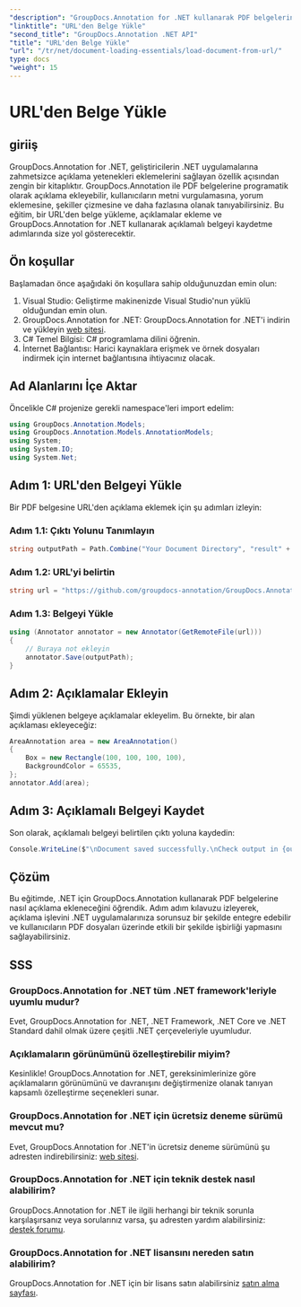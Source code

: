 ```yaml
---
"description": "GroupDocs.Annotation for .NET kullanarak PDF belgelerine programatik olarak nasıl açıklama ekleneceğini öğrenin. Kod örnekleriyle adım adım eğitim."
"linktitle": "URL'den Belge Yükle"
"second_title": "GroupDocs.Annotation .NET API"
"title": "URL'den Belge Yükle"
"url": "/tr/net/document-loading-essentials/load-document-from-url/"
type: docs
"weight": 15
---
```


# URL'den Belge Yükle

## giriiş
GroupDocs.Annotation for .NET, geliştiricilerin .NET uygulamalarına zahmetsizce açıklama yetenekleri eklemelerini sağlayan özellik açısından zengin bir kitaplıktır. GroupDocs.Annotation ile PDF belgelerine programatik olarak açıklama ekleyebilir, kullanıcıların metni vurgulamasına, yorum eklemesine, şekiller çizmesine ve daha fazlasına olanak tanıyabilirsiniz. Bu eğitim, bir URL'den belge yükleme, açıklamalar ekleme ve GroupDocs.Annotation for .NET kullanarak açıklamalı belgeyi kaydetme adımlarında size yol gösterecektir.
## Ön koşullar
Başlamadan önce aşağıdaki ön koşullara sahip olduğunuzdan emin olun:
1. Visual Studio: Geliştirme makinenizde Visual Studio'nun yüklü olduğundan emin olun.
2. GroupDocs.Annotation for .NET: GroupDocs.Annotation for .NET'i indirin ve yükleyin [web sitesi](https://releases.groupdocs.com/annotation/net/).
3. C# Temel Bilgisi: C# programlama dilini öğrenin.
4. İnternet Bağlantısı: Harici kaynaklara erişmek ve örnek dosyaları indirmek için internet bağlantısına ihtiyacınız olacak.

## Ad Alanlarını İçe Aktar
Öncelikle C# projenize gerekli namespace'leri import edelim:
```csharp
using GroupDocs.Annotation.Models;
using GroupDocs.Annotation.Models.AnnotationModels;
using System;
using System.IO;
using System.Net;
```
## Adım 1: URL'den Belgeyi Yükle
Bir PDF belgesine URL'den açıklama eklemek için şu adımları izleyin:
### Adım 1.1: Çıktı Yolunu Tanımlayın
```csharp
string outputPath = Path.Combine("Your Document Directory", "result" + Path.GetExtension("input.pdf"));
```
### Adım 1.2: URL'yi belirtin
```csharp
string url = "https://github.com/groupdocs-annotation/GroupDocs.Annotation-for-.NET/blob/master/Örnekler/Kaynaklar/ÖrnekDosyalar/input.pdf?raw=true";
```
### Adım 1.3: Belgeyi Yükle
```csharp
using (Annotator annotator = new Annotator(GetRemoteFile(url)))
{
    // Buraya not ekleyin
    annotator.Save(outputPath);
}
```
## Adım 2: Açıklamalar Ekleyin
Şimdi yüklenen belgeye açıklamalar ekleyelim. Bu örnekte, bir alan açıklaması ekleyeceğiz:
```csharp
AreaAnnotation area = new AreaAnnotation()
{
    Box = new Rectangle(100, 100, 100, 100),
    BackgroundColor = 65535,
};
annotator.Add(area);
```
## Adım 3: Açıklamalı Belgeyi Kaydet
Son olarak, açıklamalı belgeyi belirtilen çıktı yoluna kaydedin:
```csharp
Console.WriteLine($"\nDocument saved successfully.\nCheck output in {outputPath}.");
```

## Çözüm
Bu eğitimde, .NET için GroupDocs.Annotation kullanarak PDF belgelerine nasıl açıklama ekleneceğini öğrendik. Adım adım kılavuzu izleyerek, açıklama işlevini .NET uygulamalarınıza sorunsuz bir şekilde entegre edebilir ve kullanıcıların PDF dosyaları üzerinde etkili bir şekilde işbirliği yapmasını sağlayabilirsiniz.

## SSS
### GroupDocs.Annotation for .NET tüm .NET framework'leriyle uyumlu mudur?
Evet, GroupDocs.Annotation for .NET, .NET Framework, .NET Core ve .NET Standard dahil olmak üzere çeşitli .NET çerçeveleriyle uyumludur.
### Açıklamaların görünümünü özelleştirebilir miyim?
Kesinlikle! GroupDocs.Annotation for .NET, gereksinimlerinize göre açıklamaların görünümünü ve davranışını değiştirmenize olanak tanıyan kapsamlı özelleştirme seçenekleri sunar.
### GroupDocs.Annotation for .NET için ücretsiz deneme sürümü mevcut mu?
Evet, GroupDocs.Annotation for .NET'in ücretsiz deneme sürümünü şu adresten indirebilirsiniz: [web sitesi](https://releases.groupdocs.com/).
### GroupDocs.Annotation for .NET için teknik destek nasıl alabilirim?
GroupDocs.Annotation for .NET ile ilgili herhangi bir teknik sorunla karşılaşırsanız veya sorularınız varsa, şu adresten yardım alabilirsiniz: [destek forumu](https://forum.groupdocs.com/c/annotation/10).
### GroupDocs.Annotation for .NET lisansını nereden satın alabilirim?
GroupDocs.Annotation for .NET için bir lisans satın alabilirsiniz [satın alma sayfası](https://purchase.groupdocs.com/buy).